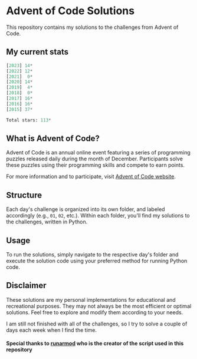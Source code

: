 # Advent of Code Solutions

This repository contains my solutions to the challenges from Advent of Code.

## My current stats

<!-- START STATS -->
```py
[2023] 14*
[2022] 12*
[2021]  0*
[2020] 14*
[2019]  4*
[2018]  0*
[2017] 16*
[2016] 16*
[2015] 37*

Total stars: 113*
```
<!-- END STATS -->

## What is Advent of Code?

Advent of Code is an annual online event featuring a series of programming puzzles released daily during the month of December. Participants solve these puzzles using their programming skills and compete to earn points.

For more information and to participate, visit [Advent of Code website](https://adventofcode.com/).

## Structure

Each day's challenge is organized into its own folder, and labeled accordingly (e.g., `01`, `02`, etc.). Within each folder, you'll find my solutions to the challenges, written in Python.

## Usage

To run the solutions, simply navigate to the respective day's folder and execute the solution code using your preferred method for running Python code.

## Disclaimer

These solutions are my personal implementations for educational and recreational purposes. They may not always be the most efficient or optimal solutions. Feel free to explore and modify them according to your needs.

I am still not finished with all of the challenges, so I try to solve a couple of days each week when I find the time.

#### Special thanks to [runarmod](https://github.com/runarmod/) who is the creator of the script used in this repository
